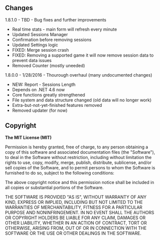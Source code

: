 ## Changes
1.8.1.0 - TBD - Bug fixes and further improvements
 - Real time stats - main form will refresh every minute
 - Updated Sessions Manager
 - Confirmation before removing sessions
 - Updated Settings logic
 - FIXED: Merge session crash
 - FIXED: Removing a supported game it will now remove session data to prevent data issues
 - Removed Counter (mostly uneeded)

1.8.0.0 - 1/28/2016 - Thourough overhaul (many undocumented changes)
 - NEW: Report - Sessions Length
 - Depends on .NET 4.6 now
 - Core functions greatly strengthened
 - File system and data structure changed (old data will no longer work)
 - Extra-but-not-yet-finished features removed
 - Removed updater (for now)

## Copyright
**The MIT License (MIT)**

Permission is hereby granted, free of charge, to any person obtaining a copy of this software and associated documentation files (the "Software"), to deal in the Software without restriction, including without limitation the rights to use, copy, modify, merge, publish, distribute, sublicense, and/or sell copies of the Software, and to permit persons to whom the Software is furnished to do so, subject to the following conditions:

The above copyright notice and this permission notice shall be included in all copies or substantial portions of the Software.

THE SOFTWARE IS PROVIDED "AS IS", WITHOUT WARRANTY OF ANY KIND, EXPRESS OR IMPLIED, INCLUDING BUT NOT LIMITED TO THE WARRANTIES OF MERCHANTABILITY, FITNESS FOR A PARTICULAR PURPOSE AND NONINFRINGEMENT. IN NO EVENT SHALL THE AUTHORS OR COPYRIGHT HOLDERS BE LIABLE FOR ANY CLAIM, DAMAGES OR OTHER LIABILITY, WHETHER IN AN ACTION OF CONTRACT, TORT OR OTHERWISE, ARISING FROM, OUT OF OR IN CONNECTION WITH THE SOFTWARE OR THE USE OR OTHER DEALINGS IN THE SOFTWARE.
